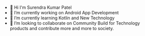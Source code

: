 ### 
- 👋 Hi I'm Surendra Kumar Patel 
- 🔭 I’m currently working on Android App Development
- 🌱 I’m currently learning Kotlin and New Technology
- 👯 I’m looking to collaborate on Community Build for Technology products and contribute more and more to society.
<!--
**rawpatel/rawpatel** is a ✨ _special_ ✨ repository because its `README.md` (this file) appears on your GitHub profile.

Here are some ideas to get you started:

- 🔭 I’m currently working on ... Android App Development
- 🌱 I’m currently learning ...Kotlin and New Technology
- 👯 I’m looking to collaborate on a Community Build for Technology product and contribute more and more to society.
- 🤔 I’m looking for help with ...
- 💬 Ask me about ...
- 📫 How to reach me: ...
- 😄 Pronouns: ...
- ⚡ Fun fact: ...
-->
